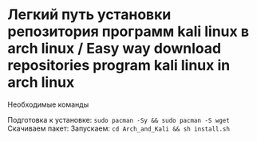 # Легкий путь установки репозитория программ kali linux в arch linux / Easy way download repositories program kali linux in arch linux

Необходимые команды 

Подготовка к установке: ```sudo pacman -Sy && sudo pacman -S wget```
Cкачиваем пакет: 
Запускаем: ```cd Arch_and_Kali && sh install.sh```
